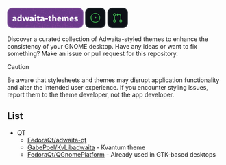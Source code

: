 ![adwaita-themes](/.github/static/header.png) [![issues](/.github/static/issues.png)](https://github.com/intergrav/adwaita-themes/issues) [![pull requests](/.github/static/prs.png)](https://github.com/intergrav/adwaita-themes/pulls)

Discover a curated collection of Adwaita-styled themes to enhance the consistency of your GNOME desktop. Have any ideas or want to fix something? Make an issue or pull request for this repository.

> [!CAUTION]
> Be aware that stylesheets and themes may disrupt application functionality and alter the intended user experience. If you encounter styling issues, report them to the theme developer, not the app developer.

## List

- QT
    - [FedoraQt/adwaita-qt](https://github.com/FedoraQt/adwaita-qt)
    - [GabePoel/KvLibadwaita](https://github.com/GabePoel/KvLibadwaita) - Kvantum theme
    - [FedoraQt/QGnomePlatform](https://github.com/FedoraQt/QGnomePlatform) - Already used in GTK-based desktops
